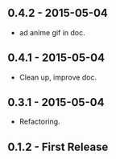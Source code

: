 ## 0.4.2 - 2015-05-04
* ad anime gif in doc.

## 0.4.1 - 2015-05-04
* Clean up, improve doc.

## 0.3.1 - 2015-05-04
* Refactoring.

## 0.1.2 - First Release
